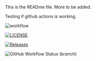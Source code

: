This is the READme file. More to be added.

Testing if github actions is working.

![workflow](https://github.com/arielgirs/sem/actions/workflows/main.yml/badge.svg)

[![LICENSE](https://img.shields.io/github/license/arielgirs/sem.svg?style=flat-square)](https://github.com/<arielgirs>/sem/blob/master/LICENSE)

[![Releases](https://img.shields.io/github/release/arielgirs/sem/all.svg?style=flat-square)](https://github.com/<arielgirs>/sem/releases)

![GitHub Workflow Status (branch)](https://img.shields.io/github/workflow/status/arielgirs/sem/main.yml/develop?style=flat-square)
